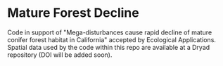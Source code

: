 # Mature Forest Decline

Code in support of "Mega-disturbances cause rapid decline of mature conifer forest habitat in California" accepted by Ecological Applications. Spatial data used by the code within this repo are available at a Dryad repository (DOI will be added soon).
